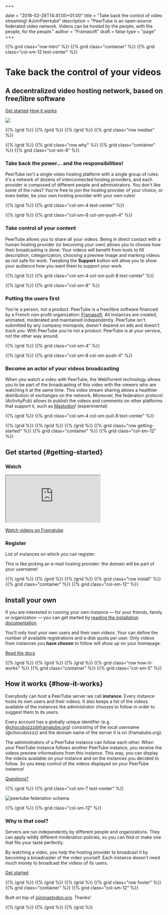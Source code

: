 +++

date = "2018-02-28T14:41:00+01:00"
title = "Take back the control of video streaming! #JoinPeertube"
description = "PeerTube is an open-source federated video network. Videos can be hosted by the people, with the people, for the people."
author = "Framasoft"
draft = false
type = "page"
+++

{{% grid class="row intro" %}}
{{% grid class="container" %}}
{{% grid class="col-sm-12 text-center" %}}

# Take back the control of your videos
## A decentralized video hosting network, based on free/libre software

[Get started](#getting-started) [How it works](#how-it-works)

![](/notebook.jpg)

{{% /grid %}}
{{% /grid %}}
{{% /grid %}}
{{% grid class="row medias" %}}

<!---
{{% grid class="container" %}}
{{% grid class="col-sm-12 text-center" %}}

### As seen on

- [![Le Figaro](/le_figaro_nb.png)](#media1)
- [![L’Humanité](/l_humanite_nb.png)](#media2)
- [![Libération](/liberation_nb.png)](#media3)
- [![NextInpact](/next_inpact_nb.png)](#media4)

{{% /grid %}}
{{% /grid %}}
-->

{{% /grid %}}
{{% grid class="row why" %}}
{{% grid class="container" %}}
{{% grid class="col-sm-8" %}}

### Take back the power… and the responsibilities!

PeerTube isn't a single video hosting platform with a single group of rules:
it's a network of dozens of interconnected hosting providers, and each provider is composed
of different people and administrators. You don't like some of the rules?
You're free to join the hosting provider of your choice, or even better,
be your own hosting provider with your own rules!

{{% /grid %}}
{{% grid class="col-sm-4 text-center" %}}

<i class="fa fa-globe fa-5x" aria-hidden="true"></i>

{{% /grid %}}
{{% grid class="col-sm-8 col-sm-push-4" %}}

### Take control of your content

PeerTube allows you to share all your videos. Being in direct contact with a human hosting provider (or becoming your own) allows you to choose how their broadcasting is done.
Your videos will benefit from tools to fill description, categorization, choosing a preview image and marking videos as not safe for work.
Tweaking the **Support** button will allow you to show your audience how you want them to support your work.

{{% /grid %}}
{{% grid class="col-sm-4 col-sm-pull-8 text-center" %}}

<i class="fa fa-comment fa-5x" aria-hidden="true"></i>

{{% /grid %}}
{{% grid class="col-sm-8" %}}

### Putting the users first

You're a person, not a product. PeerTube is a free/libre software
financed by a French non-profit organization: [Framasoft](https://soutenir.framasoft.org/association).
All instances are created, animated, moderated and maintained independently.
PeerTube isn't submitted by any company monopole, doesn't depend on ads and doesn't track you.
With PeerTube you're not a product:
PeerTube is at your service, not the other way around.

{{% /grid %}}
{{% grid class="col-sm-4" %}}

<i class="fa fa-group fa-5x" aria-hidden="true"></i>

{{% /grid %}}
{{% grid class="col-sm-8 col-sm-push-4" %}}

### Become an actor of your videos broadcasting

When you watch a video with PeerTube, the WebTorrent technology
allows you to be part of the broadcasting of this video with the viewers who
are watching it at the same time.
This video stream sharing allows a healthier distribution of exchanges on the network.
Moreover, the federation protocol (ActivityPub) allows to publish the videos and comments on other platforms that support it, such as [Mastodon](https://joinmastodon.org)! (experimental)

{{% /grid %}}
{{% grid class="col-sm-4 col-sm-pull-8 text-center" %}}

<i class="fa fa-fire fa-5x" aria-hidden="true"></i>

{{% /grid %}}
{{% /grid %}}
{{% /grid %}}
{{% grid class="row getting-started" %}}
{{% grid class="container" %}}
{{% grid class="col-sm-12" %}}

## Get started {#getting-started}

### Watch

<div class="embed-responsive embed-responsive-16by9">
  <iframe class="embed-responsive-item" src="https://framatube.org/videos/embed/a8ea95b8-0396-49a6-8f30-e25e25fb2828" allowfullscreen></iframe>
</div>

[Watch videos on Framatube](https://framatube.org)

### Register

List of instances on which you can register:

<div id="instances-list" class="list-group"></div>

<div id="instances-list-error" class="alert alert-danger" style="display: none">We are sorry, but we failed to fetch the list of available instances. Please try again later.</div>

<div class="alert alert-info">This is like picking an e-mail hosting provider: the domain will be part of your username!</div>

{{% /grid %}}
{{% /grid %}}
{{% /grid %}}
{{% grid class="row install" %}}
{{% grid class="container" %}}
{{% grid class="col-sm-12" %}}

## Install your own

If you are interested in running your own instance — for your friends,
family or organization — you can get started by [reading the installation
documentation](https://github.com/Chocobozzz/PeerTube/blob/develop/support/doc/production.md).

You'll only host your own users and their own videos.
Your can define the number of available registrations and a disk quota per user. Only videos from instances you **have chosen** to follow will show up on your homepage.

<a href="https://github.com/Chocobozzz/PeerTube/#production" target="_blank">Read the docs</a>

{{% /grid %}}
{{% /grid %}}
{{% /grid %}}
{{% grid class="row how-it-works" %}}
{{% grid class="container" %}}
{{% grid class="col-sm-5" %}}

## How it works {#how-it-works}

Everybody can host a PeerTube server we call **instance**.
Every instance hosts its own users and their videos.
It also keeps a list of the videos available of the instances
the administrator chooses to follow in order to suggest them to its users.

Every account has a globally unique identifier (e.g. @chocobozzz@framatube.org) consisting of the local username (@chocobozzz) and the domain name of the server it is on (framatube.org).

The administrators of a PeerTube instance can follow each other.
When your PeerTube instance follows another PeerTube instance, you receive
the videos preview informations from this instance. This way, you can display
the videos available on your instance and on the instances you decided to follow.
So you keep control of the videos displayed on your PeerTube instance!

[Questions?](/en/faq)

{{% /grid %}}
{{% grid class="col-sm-7 text-center" %}}

![peertube federation schema](/pt-p2p.png)

{{% /grid %}}
{{% grid class="col-sm-12" %}}

### Why is that cool?

Servers are run independently by different people and organizations.
They can apply wildly different moderation policies, so you can find or
make one that fits your taste perfectly.

By watching a video, you help the hosting provider to broadcast it by becoming
a broadcaster of the video yourself. Each instance doesn't need much money to broadcast
the videos of its users.

[Get started](#getting-started)

{{% /grid %}}
{{% /grid %}}
{{% /grid %}}
{{% grid class="row footer" %}}
{{% grid class="container" %}}
{{% grid class="col-sm-12" %}}

Built on top of <a href="https://joinmastodon.org" target="_blank">joinmastodon.org</a>. Thanks!

{{% /grid %}}
{{% /grid %}}
{{% /grid %}}
<p>
